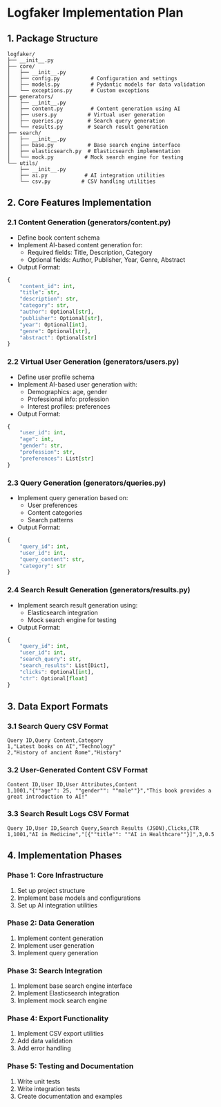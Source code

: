 # Logfaker Implementation Plan

## 1. Package Structure

```
logfaker/
├── __init__.py
├── core/
│   ├── __init__.py
│   ├── config.py          # Configuration and settings
│   ├── models.py          # Pydantic models for data validation
│   └── exceptions.py      # Custom exceptions
├── generators/
│   ├── __init__.py
│   ├── content.py         # Content generation using AI
│   ├── users.py          # Virtual user generation
│   ├── queries.py        # Search query generation
│   └── results.py        # Search result generation
├── search/
│   ├── __init__.py
│   ├── base.py           # Base search engine interface
│   ├── elasticsearch.py  # Elasticsearch implementation
│   └── mock.py          # Mock search engine for testing
└── utils/
    ├── __init__.py
    ├── ai.py            # AI integration utilities
    └── csv.py          # CSV handling utilities
```

## 2. Core Features Implementation

### 2.1 Content Generation (generators/content.py)
- Define book content schema
- Implement AI-based content generation for:
  - Required fields: Title, Description, Category
  - Optional fields: Author, Publisher, Year, Genre, Abstract
- Output Format:
```python
{
    "content_id": int,
    "title": str,
    "description": str,
    "category": str,
    "author": Optional[str],
    "publisher": Optional[str],
    "year": Optional[int],
    "genre": Optional[str],
    "abstract": Optional[str]
}
```

### 2.2 Virtual User Generation (generators/users.py)
- Define user profile schema
- Implement AI-based user generation with:
  - Demographics: age, gender
  - Professional info: profession
  - Interest profiles: preferences
- Output Format:
```python
{
    "user_id": int,
    "age": int,
    "gender": str,
    "profession": str,
    "preferences": List[str]
}
```

### 2.3 Query Generation (generators/queries.py)
- Implement query generation based on:
  - User preferences
  - Content categories
  - Search patterns
- Output Format:
```python
{
    "query_id": int,
    "user_id": int,
    "query_content": str,
    "category": str
}
```

### 2.4 Search Result Generation (generators/results.py)
- Implement search result generation using:
  - Elasticsearch integration
  - Mock search engine for testing
- Output Format:
```python
{
    "query_id": int,
    "user_id": int,
    "search_query": str,
    "search_results": List[Dict],
    "clicks": Optional[int],
    "ctr": Optional[float]
}
```

## 3. Data Export Formats

### 3.1 Search Query CSV Format
```csv
Query ID,Query Content,Category
1,"Latest books on AI","Technology"
2,"History of ancient Rome","History"
```

### 3.2 User-Generated Content CSV Format
```csv
Content ID,User ID,User Attributes,Content
1,1001,"{""age"": 25, ""gender"": ""male""}","This book provides a great introduction to AI!"
```

### 3.3 Search Result Logs CSV Format
```csv
Query ID,User ID,Search Query,Search Results (JSON),Clicks,CTR
1,1001,"AI in Medicine","[{""title"": ""AI in Healthcare""}]",3,0.5
```

## 4. Implementation Phases

### Phase 1: Core Infrastructure
1. Set up project structure
2. Implement base models and configurations
3. Set up AI integration utilities

### Phase 2: Data Generation
1. Implement content generation
2. Implement user generation
3. Implement query generation

### Phase 3: Search Integration
1. Implement base search engine interface
2. Implement Elasticsearch integration
3. Implement mock search engine

### Phase 4: Export Functionality
1. Implement CSV export utilities
2. Add data validation
3. Add error handling

### Phase 5: Testing and Documentation
1. Write unit tests
2. Write integration tests
3. Create documentation and examples
